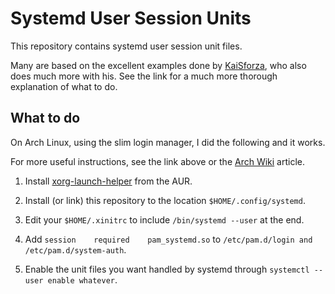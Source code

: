 # Systemd User Session Units #

This repository contains systemd user session unit files.

Many are based on the excellent examples done by [KaiSforza][], who also does
much more with his.  See the link for a much more thorough explanation of what to do.

## What to do ##

On Arch Linux, using the slim login manager, I did the following and it works.

For more useful instructions, see the link above or the [Arch Wiki][] article.

1. Install [xorg-launch-helper][] from the AUR.

2. Install (or link) this repository to the location `$HOME/.config/systemd`.

3. Edit your `$HOME/.xinitrc` to include `/bin/systemd --user` at the end.

4. Add `session    required    pam_systemd.so` to `/etc/pam.d/login and /etc/pam.d/system-auth`.

5. Enable the unit files you want handled by systemd through `systemctl --user enable whatever`.

[KaiSforza]:https://bitbucket.org/KaiSforza/systemd-user-units/src
[Arch Wiki]:https://wiki.archlinux.org/index.php/Systemd/User
[xorg-launch-helper]:https://aur.archlinux.org/packages/xorg-launch-helper/
